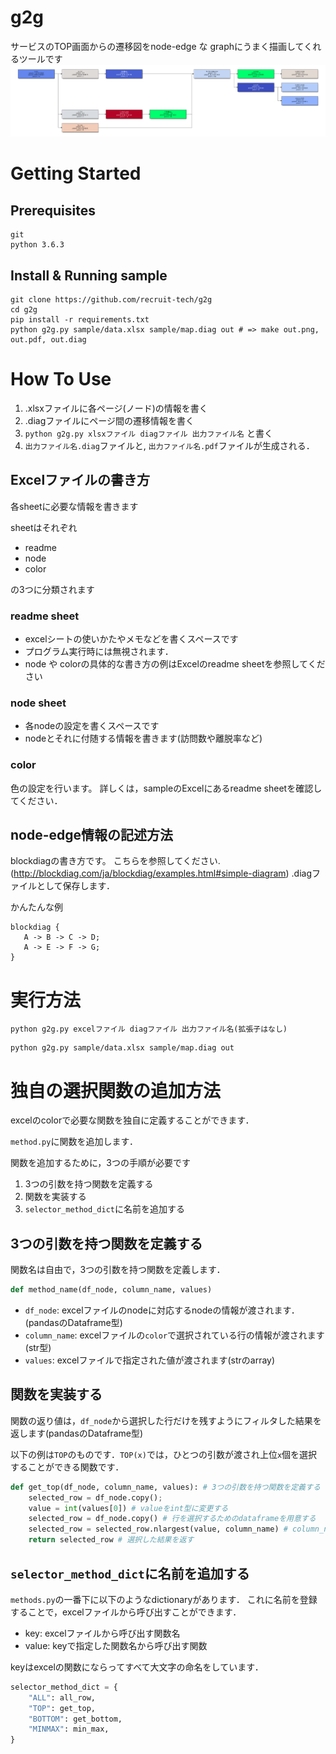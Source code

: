# g2g

サービスのTOP画面からの遷移図をnode-edge な graphにうまく描画してくれるツールです
![](./sample/out.png)

# Getting Started

## Prerequisites

```
git
python 3.6.3
```

## Install & Running sample
```
git clone https://github.com/recruit-tech/g2g
cd g2g
pip install -r requirements.txt
python g2g.py sample/data.xlsx sample/map.diag out # => make out.png, out.pdf, out.diag
```

# How To Use

1. .xlsxファイルに各ページ(ノード)の情報を書く
2. .diagファイルにページ間の遷移情報を書く
2. `python g2g.py xlsxファイル diagファイル 出力ファイル名` と書く
3. `出力ファイル名.diag`ファイルと, `出力ファイル名.pdf`ファイルが生成される．

## Excelファイルの書き方

各sheetに必要な情報を書きます

sheetはそれぞれ

* readme
* node
* color

の3つに分類されます

### readme sheet

* excelシートの使いかたやメモなどを書くスペースです
* プログラム実行時には無視されます．
* node や colorの具体的な書き方の例はExcelのreadme sheetを参照してください

### node sheet

* 各nodeの設定を書くスペースです
* nodeとそれに付随する情報を書きます(訪問数や離脱率など)

### color

色の設定を行います。
詳しくは，sampleのExcelにあるreadme sheetを確認してください．

## node-edge情報の記述方法

blockdiagの書き方です。
こちらを参照してください.(http://blockdiag.com/ja/blockdiag/examples.html#simple-diagram)
.diagファイルとして保存します．

かんたんな例
```
blockdiag {
   A -> B -> C -> D;
   A -> E -> F -> G;
}
```
# 実行方法

```
python g2g.py excelファイル diagファイル 出力ファイル名(拡張子はなし)
```

```
python g2g.py sample/data.xlsx sample/map.diag out
```

# 独自の選択関数の追加方法

excelのcolorで必要な関数を独自に定義することができます．

`method.py`に関数を追加します．

関数を追加するために，3つの手順が必要です

1. 3つの引数を持つ関数を定義する
2. 関数を実装する
3. `selector_method_dict`に名前を追加する

## 3つの引数を持つ関数を定義する

関数名は自由で，3つの引数を持つ関数を定義します．

```python
def method_name(df_node, column_name, values)
```
* `df_node`: excelファイルのnodeに対応するnodeの情報が渡されます．(pandasのDataframe型)
* `column_name`: excelファイルの`color`で選択されている行の情報が渡されます(str型)
* `values`: excelファイルで指定された値が渡されます(strのarray)

## 関数を実装する

関数の返り値は，`df_node`から選択した行だけを残すようにフィルタした結果を返します(pandasのDataframe型)

以下の例は`TOP`のものです．`TOP(x)`では，ひとつの引数が渡され上位`x`個を選択することができる関数です．
```python
def get_top(df_node, column_name, values): # 3つの引数を持つ関数を定義する
    selected_row = df_node.copy();
    value = int(values[0]) # valueをint型に変更する
    selected_row = df_node.copy() # 行を選択するためのdataframeを用意する
    selected_row = selected_row.nlargest(value, column_name) # column_name列に関する上位value個を取り出す
    return selected_row # 選択した結果を返す
```

## `selector_method_dict`に名前を追加する

`methods.py`の一番下に以下のようなdictionaryがあります．
これに名前を登録することで，excelファイルから呼び出すことができます．

* key: excelファイルから呼び出す関数名
* value: keyで指定した関数名から呼び出す関数

keyはexcelの関数にならってすべて大文字の命名をしています．

```python
selector_method_dict = {
    "ALL": all_row,
    "TOP": get_top,
    "BOTTOM": get_bottom,
    "MINMAX": min_max,
}
```